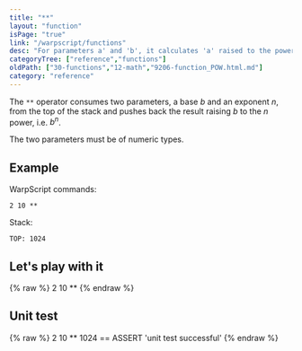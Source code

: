 ```yaml
---
title: "**"
layout: "function"
isPage: "true"
link: "/warpscript/functions"
desc: "For parameters a' and 'b', it calculates 'a' raised to the power 'b"
categoryTree: ["reference","functions"]
oldPath: ["30-functions","12-math","9206-function_POW.html.md"]
category: "reference"
---
```

 

The `**` operator consumes two parameters, a base *b* and an exponent *n*, from the top of the stack and pushes back the result raising *b* to the *n* power, i.e. *b<sup>n</sup>*.

The two parameters must be of numeric types.


## Example ##

WarpScript commands:

    2 10 **

Stack: 

    TOP: 1024

## Let's play with it ##

{% raw %}
<warp10-warpscript-widget backend="{{backend}}"  exec-endpoint="{{execEndpoint}}">2 10 **
</warp10-warpscript-widget>
{% endraw %}    


## Unit test ##

{% raw %}
<warp10-warpscript-widget backend="{{backend}}"  exec-endpoint="{{execEndpoint}}">2 10 **
1024 == ASSERT
'unit test successful'
</warp10-warpscript-widget>
{% endraw %}        
